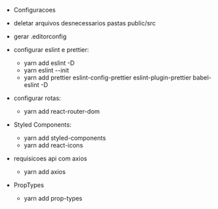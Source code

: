 - Configuracoes

- deletar arquivos desnecessarios pastas public/src
- gerar .editorconfig
- configurar eslint e prettier:
  - yarn add eslint -D
  - yarn eslint --init
  - yarn add prettier eslint-config-prettier eslint-plugin-prettier babel-eslint -D
- configurar rotas:
  - yarn add react-router-dom
- Styled Components:
  - yarn add styled-components
  - yarn add react-icons
- requisicoes api com axios
  - yarn add axios
- PropTypes
  - yarn add prop-types

